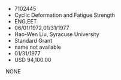 * 7102445
* Cyclic Deformation and Fatigue Strength
* ENG,EET
* 06/01/1972,01/31/1977
* Hao-Wen Liu, Syracuse University
* Standard Grant
*   name not available
* 01/31/1977
* USD 94,100.00

NONE